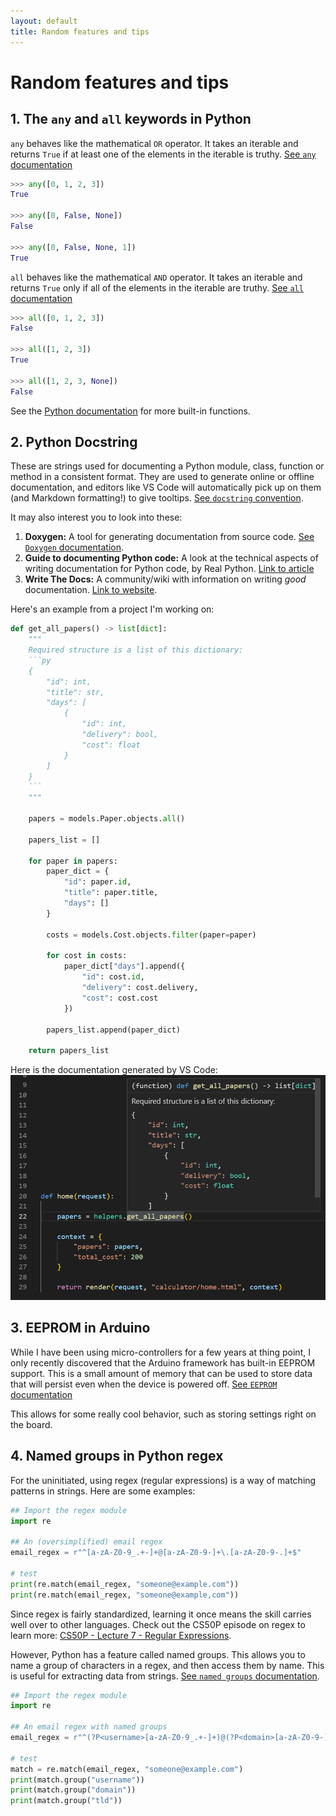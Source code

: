 ```yaml
---
layout: default
title: Random features and tips
---
```

# Random features and tips

## 1. The `any` and `all` keywords in Python

`any` behaves like the mathematical `OR` operator. It takes an iterable and returns `True` if at least one of the elements in the iterable is truthy. [See `any` documentation](https://docs.python.org/library/functions.html#any)

```python
>>> any([0, 1, 2, 3])
True

>>> any([0, False, None])
False

>>> any([0, False, None, 1])
True
```

`all` behaves like the mathematical `AND` operator. It takes an iterable and returns `True` only if all of the elements in the iterable are truthy. [See `all` documentation](https://docs.python.org/library/functions.html#all)

```python
>>> all([0, 1, 2, 3])
False

>>> all([1, 2, 3])
True

>>> all([1, 2, 3, None])
False
```

See the [Python documentation](https://docs.python.org/3/library/functions.html) for more built-in functions.

## 2. Python Docstring
These are strings used for documenting a Python module, class, function or method in a consistent format. They are used to generate online or offline documentation, and editors like VS Code will automatically pick up on them (and Markdown formatting!) to give tooltips. [See `docstring` convention](https://www.python.org/dev/peps/pep-0257/).

It may also interest you to look into these:
1.  **Doxygen:** A tool for generating documentation from source code. [See `Doxygen` documentation](https://www.doxygen.nl/).
2.  **Guide to documenting Python code:** A look at the technical aspects of writing documentation for Python code, by Real Python. [Link to article](https://realpython.com/documenting-python-code/)
3.  **Write The Docs:** A community/wiki with information on writing *good* documentation. [Link to website](https://www.writethedocs.org/).


Here's an example from a project I'm working on:

```python
def get_all_papers() -> list[dict]:
    """
    Required structure is a list of this dictionary:
    ```py
    {
        "id": int,
        "title": str,
        "days": [
            {
                "id": int,
                "delivery": bool,
                "cost": float
            }
        ]
    }
    ```
    """

    papers = models.Paper.objects.all()

    papers_list = []

    for paper in papers:
        paper_dict = {
            "id": paper.id,
            "title": paper.title,
            "days": []
        }

        costs = models.Cost.objects.filter(paper=paper)

        for cost in costs:
            paper_dict["days"].append({
                "id": cost.id,
                "delivery": cost.delivery,
                "cost": cost.cost
            })

        papers_list.append(paper_dict)

    return papers_list
```

Here is the documentation generated by VS Code:
![Tooltip shown in VS Code](assets/2-vscode-docstring.png)

## 3. EEPROM in Arduino
While I have been using micro-controllers for a few years at thing point, I only recently discovered that the Arduino framework has built-in EEPROM support. This is a small amount of memory that can be used to store data that will persist even when the device is powered off. [See `EEPROM` documentation](https://docs.arduino.cc/learn/built-in-libraries/eeprom)

This allows for some really cool behavior, such as storing settings right on the board.

## 4. Named groups in Python regex
For the uninitiated, using regex (regular expressions) is a way of matching patterns in strings. Here are some examples:

```python
## Import the regex module
import re

## An (oversimplified) email regex
email_regex = r"^[a-zA-Z0-9_.+-]+@[a-zA-Z0-9-]+\.[a-zA-Z0-9-.]+$"

# test
print(re.match(email_regex, "someone@example.com"))
print(re.match(email_regex, "someone@example,com"))
```

Since regex is fairly standardized, learning it once means the skill carries well over to other languages. Check out the CS50P episode on regex to learn more: [CS50P - Lecture 7 - Regular Expressions](https://cs50.harvard.edu/python/2022/weeks/7/).

However, Python has a feature called named groups. This allows you to name a group of characters in a regex, and then access them by name. This is useful for extracting data from strings. [See `named groups` documentation](https://docs.python.org/3/howto/regex.html#non-capturing-and-named-groups).

```python
## Import the regex module
import re

## An email regex with named groups
email_regex = r"^(?P<username>[a-zA-Z0-9_.+-]+)@(?P<domain>[a-zA-Z0-9-]+)\.(?P<tld>[a-zA-Z0-9-.]+)$"

# test
match = re.match(email_regex, "someone@example.com")
print(match.group("username"))
print(match.group("domain"))
print(match.group("tld"))
```
